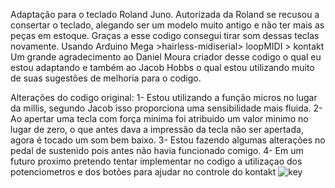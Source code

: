 Adaptação para o teclado Roland Juno.
Autorizada da Roland se recusou a consertar o teclado, alegando ser um modelo muito antigo e não ter mais as peças em estoque.
Graças a esse codigo consegui tirar som dessas teclas novamente.
Usando Arduino Mega >hairless-midiserial> loopMIDI > kontakt
Um grande agradecimento ao Daniel Moura criador desse codigo o qual eu estou adaptando e também ao Jacob Hobbs o qual estou utilizando muito de suas sugestões de melhoria para o codigo. 

Alterações do codigo original:
1- Estou utilizando a função micros no lugar da millis, segundo Jacob isso proporciona uma sensibilidade mais fluida.
2- Ao apertar uma tecla com força minima foi atribuido um valor minimo no lugar de zero, o que antes dava a impressão da tecla não ser apertada, agora é tocado um som bem baixo.
3- Estou fazendo algumas alterações no pedal de sustenido pois antes não havia funcionado comigo.
4- Em um futuro proximo pretendo tentar implementar no codigo a utilizaçao dos potenciometros e dos botões para ajudar no controle do kontakt 
![key](https://raw.githubusercontent.com/oxesoft/keyboardscanner/master/key_scheme.png)
